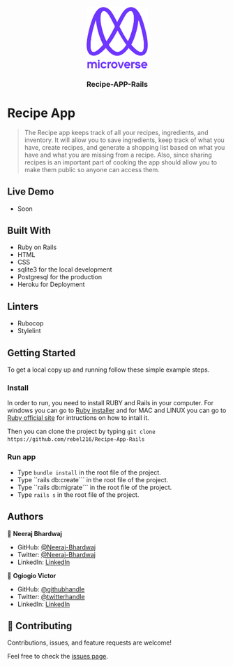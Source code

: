 
<div align="center">

  <img src="https://github.com/ogiogiovictor/hello_rails/blob/master/murple_logo.png" alt="logo" width="140"  height="auto" />
  <br/>

  <h3><b>Recipe-APP-Rails</b></h3>
</div>



# Recipe App

> The Recipe app keeps track of all your recipes, ingredients, and inventory. It will allow you to save ingredients, keep track of what you have, create recipes, and generate a shopping list based on what you have and what you are missing from a recipe. Also, since sharing recipes is an important part of cooking the app should allow you to make them public so anyone can access them.

## Live Demo
- Soon

## Built With
- Ruby on Rails
- HTML
- CSS
- sqlite3 for the local development
- Postgresql for the production
- Heroku for Deployment

## Linters
- Rubocop
- Stylelint

## Getting Started

To get a local copy up and running follow these simple example steps.

### Install
In order to run, you need to install RUBY and Rails in your computer. For windows you can go to [Ruby installer](https://rubyinstaller.org/) and for MAC and LINUX you can go to [Ruby official site](https://www.ruby-lang.org/en/downloads/) for intructions on how to intall it.

Then you can clone the project by typing ```git clone https://github.com/rebel216/Recipe-App-Rails```

### Run app
- Type ```bundle install``` in the root file of the project. 
- Type ``rails db:create``` in the root file of the project. 
- Type ``rails db:migrate``` in the root file of the project. 
- Type ```rails s``` in the root file of the project.

## Authors

👤 **Neeraj Bhardwaj**

- GitHub: [@Neeraj-Bhardwaj](https://github.com/rebel216)
- Twitter: [@Neeraj-Bhardwaj](https://twitter.com/rebel216)
- LinkedIn: [LinkedIn](https://www.linkedin.com/in/neerajbhardwaj216/)


👤 **Ogiogio Victor**

- GitHub: [@githubhandle](https://github.com/ogiogiovictor)
- Twitter: [@twitterhandle](https://twitter.com/ogiogiovictor)
- LinkedIn: [LinkedIn](https://linkedin.com/in/ogiogiovictor)

## 🤝 Contributing
<a name="readme-top"></a>



Contributions, issues, and feature requests are welcome!

Feel free to check the [issues page](../../issues/).

